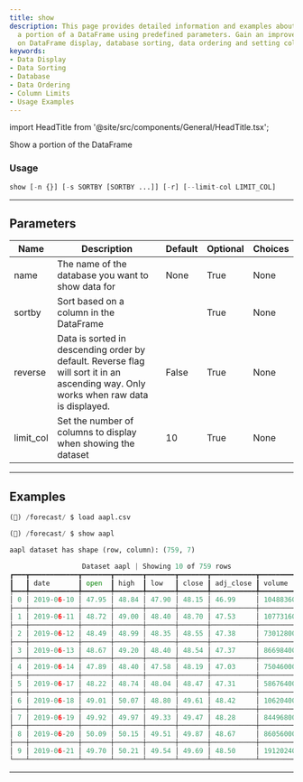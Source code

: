 ```yaml
---
title: show
description: This page provides detailed information and examples about how to show
  a portion of a DataFrame using predefined parameters. Gain an improved understanding
  on DataFrame display, database sorting, data ordering and setting column limits.
keywords:
- Data Display
- Data Sorting
- Database
- Data Ordering
- Column Limits
- Usage Examples
---
```


import HeadTitle from '@site/src/components/General/HeadTitle.tsx';

<HeadTitle title="forecast /show - Reference | OpenBB Terminal Docs" />

Show a portion of the DataFrame

### Usage

```python
show [-n {}] [-s SORTBY [SORTBY ...]] [-r] [--limit-col LIMIT_COL]
```

---

## Parameters

| Name | Description | Default | Optional | Choices |
| ---- | ----------- | ------- | -------- | ------- |
| name | The name of the database you want to show data for | None | True | None |
| sortby | Sort based on a column in the DataFrame |  | True | None |
| reverse | Data is sorted in descending order by default. Reverse flag will sort it in an ascending way. Only works when raw data is displayed. | False | True | None |
| limit_col | Set the number of columns to display when showing the dataset | 10 | True | None |


---

## Examples

```python
(🦋) /forecast/ $ load aapl.csv

(🦋) /forecast/ $ show aapl

aapl dataset has shape (row, column): (759, 7)

                  Dataset aapl | Showing 10 of 759 rows
┏━━━┳━━━━━━━━━━━━┳━━━━━━━┳━━━━━━━┳━━━━━━━┳━━━━━━━┳━━━━━━━━━━━┳━━━━━━━━━━━┓
┃   ┃ date       ┃ open  ┃ high  ┃ low   ┃ close ┃ adj_close ┃ volume    ┃
┡━━━╇━━━━━━━━━━━━╇━━━━━━━╇━━━━━━━╇━━━━━━━╇━━━━━━━╇━━━━━━━━━━━╇━━━━━━━━━━━┩
│ 0 │ 2019-06-10 │ 47.95 │ 48.84 │ 47.90 │ 48.15 │ 46.99     │ 104883600 │
├───┼────────────┼───────┼───────┼───────┼───────┼───────────┼───────────┤
│ 1 │ 2019-06-11 │ 48.72 │ 49.00 │ 48.40 │ 48.70 │ 47.53     │ 107731600 │
├───┼────────────┼───────┼───────┼───────┼───────┼───────────┼───────────┤
│ 2 │ 2019-06-12 │ 48.49 │ 48.99 │ 48.35 │ 48.55 │ 47.38     │ 73012800  │
├───┼────────────┼───────┼───────┼───────┼───────┼───────────┼───────────┤
│ 3 │ 2019-06-13 │ 48.67 │ 49.20 │ 48.40 │ 48.54 │ 47.37     │ 86698400  │
├───┼────────────┼───────┼───────┼───────┼───────┼───────────┼───────────┤
│ 4 │ 2019-06-14 │ 47.89 │ 48.40 │ 47.58 │ 48.19 │ 47.03     │ 75046000  │
├───┼────────────┼───────┼───────┼───────┼───────┼───────────┼───────────┤
│ 5 │ 2019-06-17 │ 48.22 │ 48.74 │ 48.04 │ 48.47 │ 47.31     │ 58676400  │
├───┼────────────┼───────┼───────┼───────┼───────┼───────────┼───────────┤
│ 6 │ 2019-06-18 │ 49.01 │ 50.07 │ 48.80 │ 49.61 │ 48.42     │ 106204000 │
├───┼────────────┼───────┼───────┼───────┼───────┼───────────┼───────────┤
│ 7 │ 2019-06-19 │ 49.92 │ 49.97 │ 49.33 │ 49.47 │ 48.28     │ 84496800  │
├───┼────────────┼───────┼───────┼───────┼───────┼───────────┼───────────┤
│ 8 │ 2019-06-20 │ 50.09 │ 50.15 │ 49.51 │ 49.87 │ 48.67     │ 86056000  │
├───┼────────────┼───────┼───────┼───────┼───────┼───────────┼───────────┤
│ 9 │ 2019-06-21 │ 49.70 │ 50.21 │ 49.54 │ 49.69 │ 48.50     │ 191202400 │
└───┴────────────┴───────┴───────┴───────┴───────┴───────────┴───────────┘
```
---
